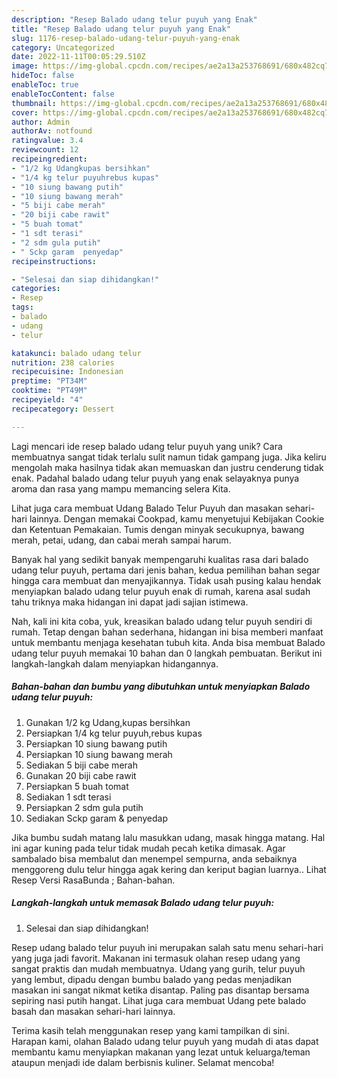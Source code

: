 ```yaml
---
description: "Resep Balado udang telur puyuh yang Enak"
title: "Resep Balado udang telur puyuh yang Enak"
slug: 1176-resep-balado-udang-telur-puyuh-yang-enak
category: Uncategorized
date: 2022-11-11T00:05:29.510Z
image: https://img-global.cpcdn.com/recipes/ae2a13a253768691/680x482cq70/balado-udang-telur-puyuh-foto-resep-utama.jpg
hideToc: false
enableToc: true
enableTocContent: false
thumbnail: https://img-global.cpcdn.com/recipes/ae2a13a253768691/680x482cq70/balado-udang-telur-puyuh-foto-resep-utama.jpg
cover: https://img-global.cpcdn.com/recipes/ae2a13a253768691/680x482cq70/balado-udang-telur-puyuh-foto-resep-utama.jpg
author: Admin
authorAv: notfound
ratingvalue: 3.4
reviewcount: 12
recipeingredient:
- "1/2 kg Udangkupas bersihkan"
- "1/4 kg telur puyuhrebus kupas"
- "10 siung bawang putih"
- "10 siung bawang merah"
- "5 biji cabe merah"
- "20 biji cabe rawit"
- "5 buah tomat"
- "1 sdt terasi"
- "2 sdm gula putih"
- " Sckp garam  penyedap"
recipeinstructions:

- "Selesai dan siap dihidangkan!"
categories:
- Resep
tags:
- balado
- udang
- telur

katakunci: balado udang telur 
nutrition: 238 calories
recipecuisine: Indonesian
preptime: "PT34M"
cooktime: "PT49M"
recipeyield: "4"
recipecategory: Dessert

---
```





Lagi mencari ide resep balado udang telur puyuh yang unik? Cara membuatnya sangat tidak terlalu sulit namun tidak gampang juga. Jika keliru mengolah maka hasilnya tidak akan memuaskan dan justru cenderung tidak enak. Padahal balado udang telur puyuh yang enak selayaknya punya aroma dan rasa yang mampu memancing selera Kita.





Lihat juga cara membuat Udang Balado Telur Puyuh dan masakan sehari-hari lainnya. Dengan memakai Cookpad, kamu menyetujui Kebijakan Cookie dan Ketentuan Pemakaian. Tumis dengan minyak secukupnya, bawang merah, petai, udang, dan cabai merah sampai harum.

Banyak hal yang sedikit banyak mempengaruhi kualitas rasa dari balado udang telur puyuh, pertama dari jenis bahan, kedua pemilihan bahan segar hingga cara membuat dan menyajikannya. Tidak usah pusing kalau hendak menyiapkan balado udang telur puyuh enak di rumah, karena asal sudah tahu triknya maka hidangan ini dapat jadi sajian istimewa.






Nah, kali ini kita coba, yuk, kreasikan balado udang telur puyuh sendiri di rumah. Tetap dengan bahan sederhana, hidangan ini bisa memberi manfaat untuk membantu menjaga kesehatan tubuh kita. Anda bisa membuat Balado udang telur puyuh memakai 10 bahan dan 0 langkah pembuatan. Berikut ini langkah-langkah dalam menyiapkan hidangannya.

<!--inarticleads1-->

##### Bahan-bahan dan bumbu yang dibutuhkan untuk menyiapkan Balado udang telur puyuh:

1. Gunakan 1/2 kg Udang,kupas bersihkan
1. Persiapkan 1/4 kg telur puyuh,rebus kupas
1. Persiapkan 10 siung bawang putih
1. Persiapkan 10 siung bawang merah
1. Sediakan 5 biji cabe merah
1. Gunakan 20 biji cabe rawit
1. Persiapkan 5 buah tomat
1. Sediakan 1 sdt terasi
1. Persiapkan 2 sdm gula putih
1. Sediakan  Sckp garam &amp; penyedap


Jika bumbu sudah matang lalu masukkan udang, masak hingga matang. Hal ini agar kuning pada telur tidak mudah pecah ketika dimasak. Agar sambalado bisa membalut dan menempel sempurna, anda sebaiknya menggoreng dulu telur hingga agak kering dan keriput bagian luarnya.. Lihat Resep Versi RasaBunda ; Bahan-bahan. 

<!--inarticleads2-->

##### Langkah-langkah untuk memasak Balado udang telur puyuh:


1. Selesai dan siap dihidangkan!

Resep udang balado telur puyuh ini merupakan salah satu menu sehari-hari yang juga jadi favorit. Makanan ini termasuk olahan resep udang yang sangat praktis dan mudah membuatnya. Udang yang gurih, telur puyuh yang lembut, dipadu dengan bumbu balado yang pedas menjadikan masakan ini sangat nikmat ketika disantap. Paling pas disantap bersama sepiring nasi putih hangat. Lihat juga cara membuat Udang pete balado basah dan masakan sehari-hari lainnya. 

Terima kasih telah menggunakan resep yang kami tampilkan di sini. Harapan kami, olahan Balado udang telur puyuh yang mudah di atas dapat membantu kamu menyiapkan makanan yang lezat untuk keluarga/teman ataupun menjadi ide dalam berbisnis kuliner. Selamat mencoba!
